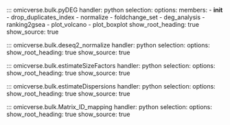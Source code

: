 
::: omicverse.bulk.pyDEG
    handler: python
    selection:
        options:
        members:
            - __init__
            - drop_duplicates_index
            - normalize
            - foldchange_set
            - deg_analysis
            - ranking2gsea
            - plot_volcano
            - plot_boxplot
        show_root_heading: true
        show_source: true

::: omicverse.bulk.deseq2_normalize
    handler: python
    selection:
        options:
        show_root_heading: true
        show_source: true

::: omicverse.bulk.estimateSizeFactors
    handler: python
    selection:
        options:
        show_root_heading: true
        show_source: true

::: omicverse.bulk.estimateDispersions
    handler: python
    selection:
        options:
        show_root_heading: true
        show_source: true

::: omicverse.bulk.Matrix_ID_mapping
    handler: python
    selection:
        options:
        show_root_heading: true
        show_source: true

